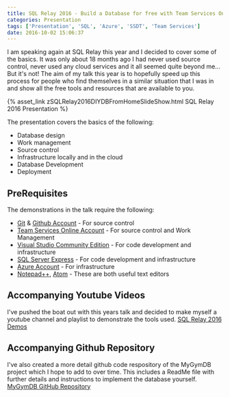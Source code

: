 ```yaml
---
title: SQL Relay 2016 - Build a Database for free with Team Services Online, SSDT and Azure
categories: Presentation
tags: ['Presentation', 'SQL', 'Azure', 'SSDT', 'Team Services']
date: 2016-10-02 15:06:37
---
```


I am speaking again at SQL Relay this year and I decided to cover some of the basics. It was only about 18 months ago I had never used source control, never used any cloud services and it all seemed quite beyond me... But it's not!
The aim of my talk this year is to hopefully speed up this process for people who find themselves in a similar situation that I was in and show all the free tools and resources that are available to you.

{% asset_link zSQLRelay2016DIYDBFromHomeSlideShow.html SQL Relay 2016 Presentation %}

The presentation covers the basics of the following:
* Database design
* Work management
* Source control
* Infrastructure locally and in the cloud
* Database Development
* Deployment

## PreRequisites

The demonstrations in the talk require the following:

* [Git](https://git-scm.com/) & [Github Account](https://github.com/) - For source control
* [Team Services Online Account](https://www.visualstudio.com/team-services/) - For source control and Work Management
* [Visual Studio Community Edition](https://www.visualstudio.com/vs/community/) - For code development and infrastructure
* [SQL Server Express](https://www.microsoft.com/en-gb/download/details.aspx?id=52679) - For code development and infrastructure
* [Azure Account](https://azure.microsoft.com/en-gb/) - For infrastructure
* [Notepad++](https://notepad-plus-plus.org/download/v6.9.2.html), [Atom](https://atom.io/) - These are both useful text editors

## Accompanying Youtube Videos

I've pushed the boat out with this years talk and decided to make myself a youtube channel and playlist to demonstrate the tools used.
[SQL Relay 2016 Demos](https://www.youtube.com/playlist?list=PLA5YLvtN7pNPqa77xX-g0K5roN93BOAS2)

## Accompanying Github Repository

I've also created a more detail github code respository of the MyGymDB project which I hope to add to over time.
This includes a ReadMe file with further details and instructions to implement the database yourself.
[MyGymDB GitHub Repository](https://github.com/griff182uk/MyGymDB)
